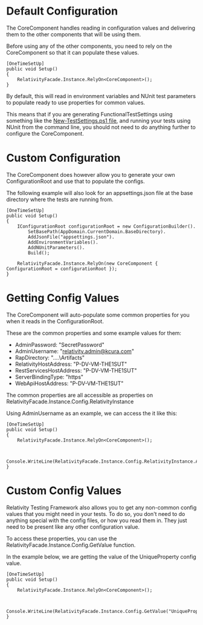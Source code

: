 # Default Configuration

The CoreComponent handles reading in configuration values and delivering them to the other components that will be using them.  

Before using any of the other components, you need to rely on the CoreComponent so that it can populate these values.


```
[OneTimeSetUp]
public void Setup()
{
    RelativityFacade.Instance.RelyOn<CoreComponent>();
}
```
By default, this will read in environment variables and NUnit test parameters to populate ready to use properties for common values.  

This means that if you are generating FunctionalTestSettings using something like the [New-TestSettings.ps1 file](https://github.com/relativitydev/relativity.testing.framework.api/blob/master/DevelopmentScripts/New-TestSettings.ps1), and running your tests using NUnit from the command line, you should not need to do anything further to configure the CoreComponent.

# Custom Configuration

The CoreComponent does however allow you to generate your own ConfigurationRoot and use that to populate the configs.  

The following example will also look for an appsettings.json file at the base directory where the tests are running from.


```
[OneTimeSetUp]
public void Setup()
{
    IConfigurationRoot configurationRoot = new ConfigurationBuilder().
        SetBasePath(AppDomain.CurrentDomain.BaseDirectory).
        AddJsonFile("appsettings.json").
        AddEnvironmentVariables().
        AddNUnitParameters().
        Build();
 
    RelativityFacade.Instance.RelyOn(new CoreComponent { ConfigurationRoot = configurationRoot });
}
```
# Getting Config Values

The CoreComponent will auto-populate some common properties for you when it reads in the ConfigurationRoot. 

These are the common properties and some example values for them:  

* AdminPassword: "SecretPassword"
* AdminUsername: "relativity.admin@kcura.com"
* RapDirectory: "..\..\Artifacts"
* RelativityHostAddress: "P-DV-VM-THE1SUT"
* RestServicesHostAddress: "P-DV-VM-THE1SUT"
* ServerBindingType: "https"
* WebApiHostAddress: "P-DV-VM-THE1SUT"

The common properties are all accessible as properties on RelativityFacade.Instance.Config.RelativityInstance  

Using AdminUsername as an example, we can access the it like this:

```
[OneTimeSetUp]
public void Setup()
{
    RelativityFacade.Instance.RelyOn<CoreComponent>();
 
 
    Console.WriteLine(RelativityFacade.Instance.Config.RelativityInstance.AdminUsername);
}
```

# Custom Config Values

Relativity Testing Framework also allows you to get any non-common config values that you might need in your tests.
To do so, you don't need to do anything special with the config files, or how you read them in. They just need to be present like any other configuration value.  

To access these properties, you can use the RelativityFacade.Instance.Config.GetValue function.  

In the example below, we are getting the value of the UniqueProperty config value.

```
[OneTimeSetUp]
public void Setup()
{
    RelativityFacade.Instance.RelyOn<CoreComponent>();
 
 
    Console.WriteLine(RelativityFacade.Instance.Config.GetValue("UniqueProperty"));
}
```
